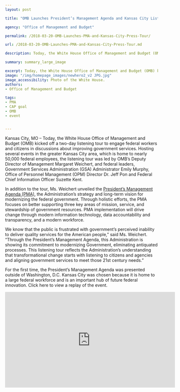 ```yaml
---
layout: post

title: "OMB Launches President’s Management Agenda and Kansas City Listening Tour"

agency: "Office of Management and Budget"

permalink: /2018-03-20-OMB-Launches-PMA-and-Kansas-City-Press-Tour/

url: /2018-03-20-OMB-Launches-PMA-and-Kansas-City-Press-Tour.md

description: Today, the White House Office of Management and Budget (OMB) kicked off a two-day listening tour to engage federal workers and citizens in discussions about improving government services.

summary: summary_large_image

excerpt: Today, the White House Office of Management and Budget (OMB) kicked off a two-day listening tour to engage federal workers and citizens in discussions about improving government services.
image: "/img/homepage_images/newhero2_v2 JPG.jpg"
image_accessibility: Photo of the White House. 
authors:
- Office of Management and Budget

tags:
- PMA
- CAP goal
- OMB
- event


---
```

Kansas City, MO – Today, the White House Office of Management and Budget (OMB) kicked off a two-day listening tour to engage federal workers and citizens in discussions about improving government services. Hosting several events in the greater Kansas City area, which is home to nearly 50,000 federal employees, the listening tour was led by OMB’s Deputy Director of Management Margaret Weichert, and federal leaders, Government Services Administration (GSA) Administrator Emily Murphy, Office of Personnel Management (OPM) Director Dr. Jeff Pon and Federal Chief Information Officer Suzette Kent.

In addition to the tour, Ms. Weichert unveiled the [President’s Management Agenda (PMA)](https://www.performance.gov/PMA/PMA.html), the Administration’s strategy and long-term vision for modernizing the federal government. Through holistic efforts, the PMA focuses on better supporting three key areas of mission, service, and stewardship of government resources. PMA implementation will drive change through modern information technology, data accountability and transparency, and a modern workforce.

<div class="testimonial-blockquote">
We know that the public is frustrated with government’s perceived inability to deliver quality services for the American people,” said Ms. Weichert. “Through the President’s Management Agenda, this Administration is showing its commitment to modernizing Government, eliminating antiquated processes. This listening tour reflects the Administration’s understanding that transformational change starts with listening to citizens and agencies and aligning government services to meet those 21st century needs.”
</div>  

For the first time, the President’s Management Agenda was presented outside of Washington, D.C. Kansas City was chosen because it is home to a large federal workforce and is an important hub of future federal innovation. Click here to view a replay of the event.

<iframe width="560" height="315" src="https://www.youtube.com/embed/i5fUVcmMz_0" frameborder="0" allow="autoplay; encrypted-media" allowfullscreen></iframe>
